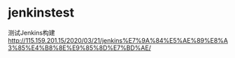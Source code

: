 # jenkinstest
测试Jenkins构建
http://115.159.201.15/2020/03/21/jenkins%E7%9A%84%E5%AE%89%E8%A3%85%E4%B8%8E%E9%85%8D%E7%BD%AE/
